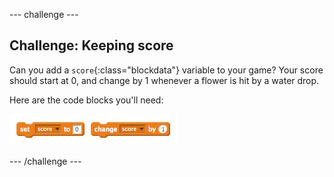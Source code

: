 --- challenge ---
## Challenge: Keeping score
Can you add a `score`{:class="blockdata"} variable to your game? Your score should start at 0, and change by 1 whenever a flower is hit by a water drop.

Here are the code blocks you'll need:

![screenshot](images/flowers-score.png)




--- /challenge ---